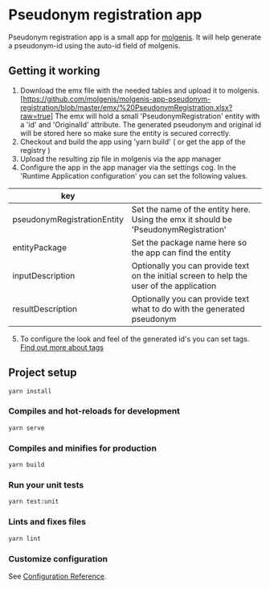 # Pseudonym registration app
Pseudonym registration app is a small app for [molgenis](https://github.com/molgenis/molgenis). It will help generate a pseudonym-id using the auto-id field of molgenis.

## Getting it working

1) Download the emx file with the needed tables and upload it to molgenis.
[https://github.com/molgenis/molgenis-app-pseudonym-registration/blob/master/emx/%20PseudonymRegistration.xlsx?raw=true]
The emx will hold a small 'PseudonymRegistration' entity with a 'id' and 'OriginalId' attribute. The generated pseudonym and original id will be stored here so make sure the entity is secured correctly. 
2) Checkout and build the app using 'yarn build' ( or get the app of the registry )
3) Upload the resulting zip file in molgenis via the app manager
4) Configure the app in the app manager via the settings cog. 
In the 'Runtime Application configuration' you can set the following values.

| key |  |
| ----- | ----- |
| pseudonymRegistrationEntity | Set the name of the entity here. Using the emx it should be 'PseudonymRegistration' |
| entityPackage  | Set the package name here so the app can find the entity |
| inputDescription | Optionally you can provide text on the initial screen to help the user of the application |
| resultDescription | Optionally you can provide text what to do with the generated pseudonym  |

5) To configure the look and feel of the generated id's you can set tags. [Find out more about tags](https://molgenis.gitbook.io/molgenis/data-management/guide-pseudonymisation)

## Project setup
```
yarn install
```

### Compiles and hot-reloads for development
```
yarn serve
```

### Compiles and minifies for production
```
yarn build
```

### Run your unit tests
```
yarn test:unit
```

### Lints and fixes files
```
yarn lint
```

### Customize configuration
See [Configuration Reference](https://cli.vuejs.org/config/).

